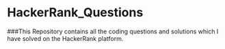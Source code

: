 # HackerRank_Questions

###This Repository contains all the coding questions and solutions which I have solved on the HackerRank platform.
